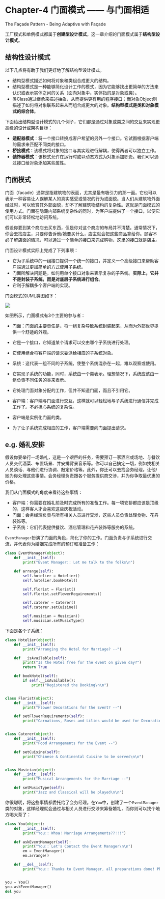 # Chapter-4 门面模式 —— 与门面相适
The Façade Pattern - Being Adaptive with Façade

工厂模式和单例模式都属于**创建型设计模式**，这一章介绍的门面模式属于**结构型设计模式**。

## 结构性设计模式
以下几点将有助于我们更好地了解结构型设计模式。
- 结构型模式描述如何将对象和类组合成更大的结构。
- 结构型模式是一种能够简化设计工作的模式，因为它能够找出更简单的方法来认识或表示实体之间的关系（面向对象中，实体指的是对象或类）。
- 类Class通过继承来描述抽象，从而提供更有用的程序接口；而对象Object则描述了如何将对象联系起来从而组合成更大的对象。**结构型模式是类和对象模式的综合体**。

下面给出结构型设计模式的几个例子，它们都是通过对象或类之间的交互来实现更高级的设计或架构目标：
- **适配器模式**：将一个接口转换成客户希望的另外一个接口。它试图根据客户端的需求来匹配不同类的接口。
- **桥接模式**：该模式将对象的接口与其实现进行解耦，使得两者可以独立工作。
- **装饰器模式**：该模式允许在运行时或以动态方式为对象添加职责。我们可以通过接口给对象添加某些属性。

## 门面模式
门面（facade）通常是指建筑物的表面，尤其是最有吸引力的那一面。它也可以表示一种容易让人误解某人的真实感受或情况的行为或面貌。当人们从建筑物外面经过时，可以欣赏其外部面貌，却不了解建筑物结构的复杂性。这就是门面模式的使用方式。门面在隐藏内部系统复杂性的同时，为客户端提供了一个接口，以便它们可以非常轻松地访问系统。

假设你要到某个商店去买东西，但是你对这个商店的布局并不清楚。通常情况下，你会去找店主，只要你告诉他/她要买什么，店主就会把这些商品拿给你。顾客不必了解店面的情况，可以通过一个简单的接口来完成购物，这里的接口就是店主。

门面设计模式实际上完成了下列事项：
- 它为子系统中的一组接口提供一个统一的接口，并定义一个高级接口来帮助客户端通过更加简单的方式使用子系统。
- 门面所解决问题是，如何用单个接口对象来表示复杂的子系统。**实际上，它并不是封装子系统，而是对底层子系统进行组合**。
- 它利于解耦多个客户端的实现。

门面模式的UML类图如下：

![](http://static.zybuluo.com/AustinMxnet/fck6dum3f6dk10pzzcqxgkb7/image.png)

如图所示，门面模式有3个主要的参与者：
- 门面：门面的主要责任是，将一组复杂导致系统封装起来，从而为外部世界提供一个舒适的外观。
 - 它是一个接口，它知道某个请求可以交由哪个子系统进行处理。
 - 它使用组合将客户端的请求委派给相应的子系统对象。

- 系统：这代表一组不同的子系统，使整个系统混杂在一起，难以观察或使用。
 - 它实现子系统的功能，同时，系统由一个类表示。理想情况下，系统应该由一组负责不同任务的类来表示。
 - 它处理门面对象分配的工作，但并不知道门面，而且不引用它。

- 客户端：客户端与门面进行交互，这样就可以轻松地与子系统进行通信并完成工作了。不必担心系统的复杂性。
 - 客户端是实例化门面的类。
 - 为了让子系统完成相应的工作，客户端需要向门面提出请求。
 
## e.g. 婚礼安排
假设你要举行一场婚礼，这是一个艰巨的任务，需要预订一家酒店或场地、与餐饮人员交代酒菜、布置场景、并安排背景音乐等。你可以自己搞定一切，例如找相关人员谈话、与他们进行协调、敲定价格等。此外，你还可以去找会务经理，让他/她为你处理这些事情。会务经理负责跟各个服务提供商交涉，并为你争取最优惠的价格。

我们从门面模式的角度来看待这些事情：
- 客户端：你需要在婚礼前及时完成所有的准备工作。每一项安排都应该是顶级的，这样客人才会喜欢这些庆祝活动。
- 门面：会务经理负责与所有相关人员进行交涉，这些人员负责处理食物、花卉装饰等。
- 子系统：它们代表提供餐饮、酒店管理和花卉装饰等服务的系统。

`EventManager`扮演了门面的角色，简化了你的工作。门面负责与子系统进行交流，并代表你为婚姻完成所有的预订和准备工作：

```python
class EventManager(object):
    def __init__(self):
        print("Event Manager:: Let me talk to the folks\n")

    def arrange(self):
        self.hotelier = Hotelier()
        self.hotelier.bookHotel()

        self.florist = Florist()
        self.florist.setFlowerRequirements()

        self.caterer = Caterer()
        self.caterer.setCuisine()

        self.musician = Musician()
        self.musician.setMusicType()
```

下面是各个子系统：

```python
class Hotelier(object):
    def __init__(self):
        print("Arranging the Hotel for Marriage? --")

    def __isAvailable(self):
        print("Is the Hotel free for the event on given day?")
        return True

    def bookHotel(self):
        if self.__isAvailable():
            print("Registered the Booking\n\n")


class Florist(object):
    def __init__(self):
        print("Flower Decorations for the Event? --")

    def setFlowerRequirements(self):
        print("Carnations, Roses and Lilies would be used for Decorations\n\n")


class Caterer(object):
    def __init__(self):
        print("Food Arrangements for the Event --")

    def setCuisine(self):
        print("Chinese & Continental Cuisine to be served\n\n")


class Musician(object):
    def __init__(self):
        print("Musical Arrangements for the Marriage --")

    def setMusicType(self):
        print("Jazz and Classical will be played\n\n")
```

你很聪明，将这些事情都委托给了会务经理。在`You`中，创建了一个`EventManager`类的对象，这样经理就会通过与相关人员进行交涉来筹备婚礼，而你则可以找个地方喝大茶了：

```python
class You(object):
    def __init__(self):
        print("You:: Whoa! Marriage Arrangements??!!!")

    def askEventManager(self):
        print("You:: Let's Contact the Event Manager\n\n")
        em = EventManager()
        em.arrange()

    def __del__(self):
        print("You:: Thanks to Event Manager, all preparations done! Phew!")


you = You()
you.askEventManager()
del you
```
